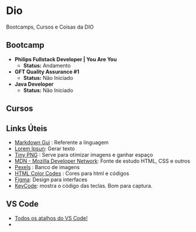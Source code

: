 # Dio

Bootcamps, Cursos e Coisas da DIO

## Bootcamp

- **Philips Fullstack Developer | You Are You**
  - **Status:** Andamento
- **GFT Quality Assurance #1**
  - **Status:** Não Iniciado
- **Java Developer**
  - **Status:** Não Iniciado

## Cursos

## Links Úteis

- [Markdown Gui](https://www.markdownguide.org/) : Referente a linguagem
- [Lorem Ipsun](https://www.lipsum.com/): Gerar texto
- [Tiny PNG](https://tinypng.com/) : Serve para otimizar imagens e ganhar espaço
- [MDN - Mozilla Developer Network](https://developer.mozilla.org/pt-BR/): Fonte de estudo HTML, CSS e outros
- [Pexels](https://www.pexels.com/pt-br/) : Banco de imagens
- [HTML Color Codes](https://htmlcolorcodes.com/) : Cores para html e códigos
- [Figma](figma.com): Design para interfaces
- [KeyCode](keycode.info): mostra o código das teclas. Bom para captura.

## VS Code

- [Todos os atalhos do VS Code!](https://pt.linkedin.com/pulse/todos-os-atalhos-do-vs-code-mateus-barbosa)
-
